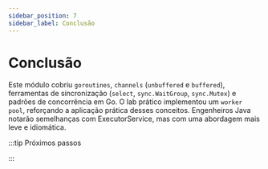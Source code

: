 ```yaml
---
sidebar_position: 7
sidebar_label: Conclusão
---
```


# Conclusão

Este módulo cobriu `goroutines`, `channels` (`unbuffered` e `buffered`), ferramentas de sincronização (`select`, `sync.WaitGroup`, `sync.Mutex`) e padrões de concorrência em Go. O lab prático implementou um `worker pool`, reforçando a aplicação prática desses conceitos. Engenheiros Java notarão semelhanças com ExecutorService, mas com uma abordagem mais leve e idiomática.

:::tip Próximos passos

:::
